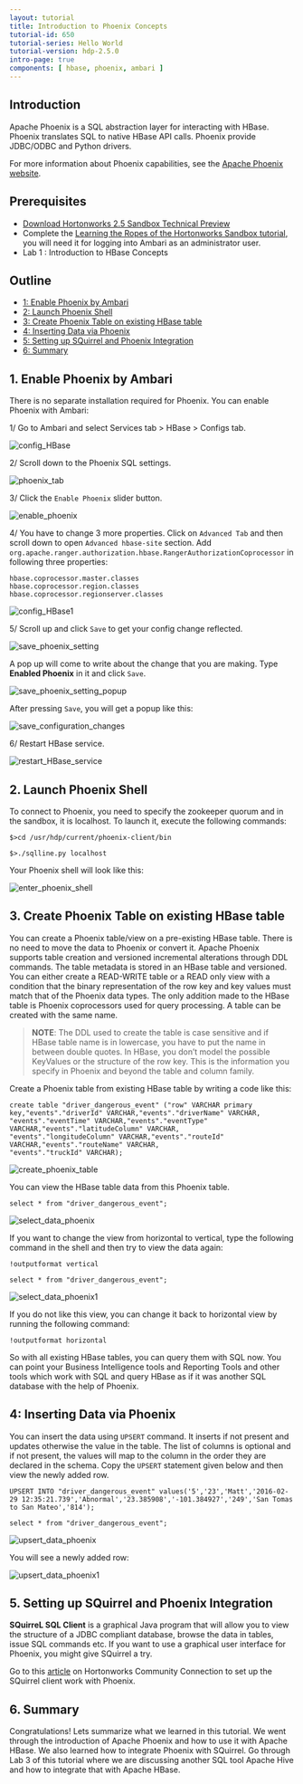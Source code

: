 ```yaml
---
layout: tutorial
title: Introduction to Phoenix Concepts
tutorial-id: 650
tutorial-series: Hello World
tutorial-version: hdp-2.5.0
intro-page: true
components: [ hbase, phoenix, ambari ]
---
```


## Introduction

Apache Phoenix is a SQL abstraction layer for interacting with HBase.  Phoenix translates SQL to native HBase API calls.  Phoenix provide JDBC/ODBC and Python drivers.

For more information about Phoenix capabilities, see the [Apache Phoenix website](#https://phoenix.apache.org/).

## Prerequisites

- [Download Hortonworks 2.5 Sandbox Technical Preview](http://hortonworks.com/tech-preview-hdp-2-5/)
- Complete the [Learning the Ropes of the Hortonworks Sandbox tutorial,](http://hortonworks.com/hadoop-tutorial/learning-the-ropes-of-the-hortonworks-sandbox/) you will need it for logging into Ambari as an administrator user.
- Lab 1 : Introduction to HBase Concepts

## Outline

- [1: Enable Phoenix by Ambari](#enable-phoenix)
- [2: Launch Phoenix Shell](#launch-phoenix-shell)
- [3: Create Phoenix Table on existing HBase table](#create-phoenix-table)
- [4: Inserting Data via Phoenix](#inserting-data)
- [5: Setting up SQuirrel and Phoenix Integration](#squirrel-phoenix-setup)
- [6: Summary](#summary)

## 1. Enable Phoenix by Ambari<a id="enable-phoenix"></a>

There is no separate installation required for Phoenix. You can enable Phoenix with Ambari:

1/ Go to Ambari and select Services tab > HBase > Configs tab.

![config_HBase](/assets/introducing-hbase-phoenix/config_HBase.png)

2/ Scroll down to the Phoenix SQL settings.

![phoenix_tab](/assets/introducing-hbase-phoenix/phoenix_tab.png)

3/ Click the `Enable Phoenix` slider button.

![enable_phoenix](/assets/introducing-hbase-phoenix/enable_phoenix.png)

4/ You have to change 3 more properties. Click on `Advanced Tab` and then scroll down to open `Advanced hbase-site` section. Add `org.apache.ranger.authorization.hbase.RangerAuthorizationCoprocessor` in following three properties:

~~~
hbase.coprocessor.master.classes
hbase.coprocessor.region.classes
hbase.coprocessor.regionserver.classes
~~~

![config_HBase1](/assets/introducing-hbase-phoenix/config_HBase1.png)

5/ Scroll up and click `Save` to get your config change reflected.

![save_phoenix_setting](/assets/introducing-hbase-phoenix/save_phoenix_setting.png)

A pop up will come to write about the change that you are making. Type **Enabled Phoenix** in it and click `Save`.

![save_phoenix_setting_popup](/assets/introducing-hbase-phoenix/save_phoenix_setting_popup.png)

After pressing `Save`, you will get a popup like this:

![save_configuration_changes](/assets/introducing-hbase-phoenix/save_configuration_changes.png)

6/ Restart HBase service.

![restart_HBase_service](/assets/introducing-hbase-phoenix/restart_HBase_service.png)

## 2. Launch Phoenix Shell <a id="launch-phoenix-shell"></a>

To connect to Phoenix, you need to specify the zookeeper quorum and in the sandbox, it is localhost. To launch it, execute the following commands:

~~~
$>cd /usr/hdp/current/phoenix-client/bin

$>./sqlline.py localhost
~~~

Your Phoenix shell will look like this:

![enter_phoenix_shell](/assets/introducing-hbase-phoenix/enter_phoenix_shell.png)

## 3. Create Phoenix Table on existing HBase table <a id="create-phoenix-table"></a>

You can create a Phoenix table/view on a pre-existing HBase table. There is no need to move the data to Phoenix or convert it. Apache Phoenix supports table creation and versioned incremental alterations through DDL commands. The table metadata is stored in an HBase table and versioned. You can either create a READ-WRITE table or a READ only view with a condition that the binary representation of the row key and key values must match that of the Phoenix data types. The only addition made to the HBase table is Phoenix coprocessors used for query processing. A table can be created with the same name.

> **NOTE**: The DDL used to create the table is case sensitive and if HBase table name is in lowercase, you have to put the name in between double quotes. In HBase, you don’t model the possible KeyValues or the structure of the row key. This is the information you specify in Phoenix and beyond the table and column family.

Create a Phoenix table from existing HBase table by writing a code like this:

~~~
create table "driver_dangerous_event" ("row" VARCHAR primary key,"events"."driverId" VARCHAR,"events"."driverName" VARCHAR,
"events"."eventTime" VARCHAR,"events"."eventType" VARCHAR,"events"."latitudeColumn" VARCHAR,
"events"."longitudeColumn" VARCHAR,"events"."routeId" VARCHAR,"events"."routeName" VARCHAR,
"events"."truckId" VARCHAR);
~~~

![create_phoenix_table](/assets/introducing-hbase-phoenix/create_table_phoenix.png)

You can view the HBase table data from this Phoenix table.

~~~
select * from "driver_dangerous_event";
~~~

![select_data_phoenix](/assets/introducing-hbase-phoenix/select_data_phoenix.png)

If you want to change the view from horizontal to vertical, type the following command in the shell and then try to view the data again:

~~~
!outputformat vertical

select * from "driver_dangerous_event";
~~~

![select_data_phoenix1](/assets/introducing-hbase-phoenix/select_data_phoenix1.png)

If you do not like this view, you can change it back to horizontal view by running the following command:

~~~
!outputformat horizontal
~~~

So with all existing HBase tables, you can query them with SQL now. You can point your Business Intelligence tools and Reporting Tools and other tools which work with SQL and query HBase as if it was another SQL database with the help of Phoenix.

## 4: Inserting Data via Phoenix <a id="inserting-data"></a>

You can insert the data using `UPSERT` command. It inserts if not present and updates otherwise the value in the table. The list of columns is optional and if not present, the values will map to the column in the order they are declared in the schema. Copy the `UPSERT` statement given below and then view the newly added row.

~~~
UPSERT INTO "driver_dangerous_event" values('5','23','Matt','2016-02-29 12:35:21.739','Abnormal','23.385908','-101.384927','249','San Tomas to San Mateo','814');

select * from "driver_dangerous_event";
~~~

![upsert_data_phoenix](/assets/introducing-hbase-phoenix/upsert_data_phoenix.png)

You will see a newly added row:

![upsert_data_phoenix1](/assets/introducing-hbase-phoenix/upsert_data_phoenix1.png)

## 5. Setting up SQuirrel and Phoenix Integration <a id="squirrel-phoenix-setup"></a>

**SQuirreL SQL Client** is a graphical Java program that will allow you to view the structure of a JDBC compliant database, browse the data in tables, issue SQL commands etc. If you want to use a graphical user interface for Phoenix, you might give SQuirrel a try.

Go to this [article](https://community.hortonworks.com/content/kbentry/44350/setting-up-squirrel-and-phoenix-integration.html) on Hortonworks Community Connection to set up the SQuirrel client work with Phoenix.

## 6. Summary <a id="summary"></a>

Congratulations! Lets summarize what we learned in this tutorial. We went through the introduction of Apache Phoenix and how to use it with Apache HBase. We also learned how to integrate Phoenix with SQuirrel. Go through Lab 3 of this tutorial where we are discussing another SQL tool Apache Hive and how to integrate that with Apache HBase.
